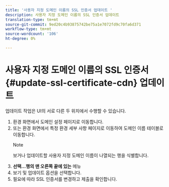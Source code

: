```yaml
---
title: '사용자 지정 도메인 이름의 SSL 인증서 업데이트 '
description: 사용자 지정 도메인 이름의 SSL 인증서 업데이트
translation-type: tm+mt
source-git-commit: 9ed20c4b93875742be75a1e7072fd9c70fa6d371
workflow-type: tm+mt
source-wordcount: '106'
ht-degree: 0%

---
```


# 사용자 지정 도메인 이름의 SSL 인증서 {#update-ssl-certificate-cdn} 업데이트

업데이트 작업은 UI의 서로 다른 두 위치에서 수행할 수 있습니다.

1. 환경 화면에서 도메인 설정 페이지로 이동합니다.
1. 또는 환경 화면에서 특정 환경 세부 사항 페이지로 이동하여 도메인 이름 테이블로 이동합니다.
   >[!NOTE]
   >보거나 업데이트할 사용자 지정 도메인 이름이 나열되는 행을 식별합니다.
1. **선택...행의 맨 오른쪽 끝에 있는** 메뉴
1. 보기 및 업데이트 옵션을 선택합니다.
1. 필요에 따라 SSL 인증서를 변경하고 제출을 확인합니다.
